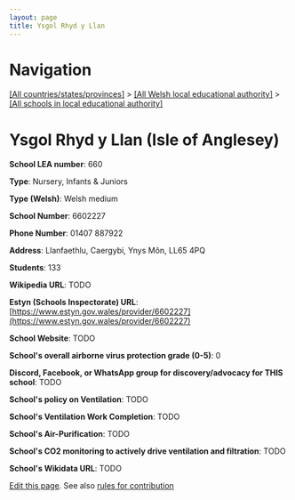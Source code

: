 ```yaml
---
layout: page
title: Ysgol Rhyd y Llan
---
```

# Navigation

[[All countries/states/provinces]](../../..) > [[All Welsh local educational authority]](../..) > [[All schools in local educational authority]](..)

# Ysgol Rhyd y Llan (Isle of Anglesey)

**School LEA number**: 660

**Type**: Nursery, Infants & Juniors

**Type (Welsh)**: Welsh medium

**School Number**: 6602227

**Phone Number**: 01407 887922

**Address**: Llanfaethlu, Caergybi, Ynys Môn, LL65 4PQ

**Students**: 133

**Wikipedia URL**: TODO

**Estyn (Schools Inspectorate) URL**: [https://www.estyn.gov.wales/provider/6602227](https://www.estyn.gov.wales/provider/6602227)

**School Website**: TODO

**School's overall airborne virus protection grade (0-5)**: 0

**Discord, Facebook, or WhatsApp group for discovery/advocacy for THIS school**: TODO

**School's policy on Ventilation**: TODO

**School's Ventilation Work Completion**: TODO

**School's Air-Purification**: TODO

**School's CO2 monitoring to actively drive ventilation and filtration**: TODO

**School's Wikidata URL**: TODO




[Edit this page](https://github.com/ventilate-schools/Wales/edit/prif/./Isle_of_Anglesey/Ysgol_Rhyd_y_Llan.md). See also [rules for contribution](../../../contribution-rules/)